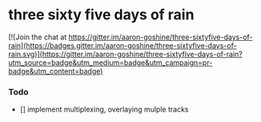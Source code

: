 # three sixty five days of rain

[![Join the chat at https://gitter.im/aaron-goshine/three-sixtyfive-days-of-rain](https://badges.gitter.im/aaron-goshine/three-sixtyfive-days-of-rain.svg)](https://gitter.im/aaron-goshine/three-sixtyfive-days-of-rain?utm_source=badge&utm_medium=badge&utm_campaign=pr-badge&utm_content=badge)

### Todo
- [] implement multiplexing, overlaying mulple tracks

